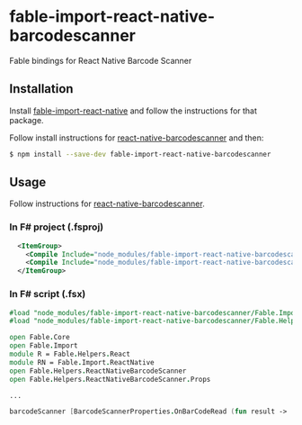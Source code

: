 # fable-import-react-native-barcodescanner

Fable bindings for React Native Barcode Scanner

## Installation

Install [fable-import-react-native](https://www.npmjs.com/package/fable-import-react-native) and follow the instructions for that package.

Follow install instructions for [react-native-barcodescanner](https://github.com/ideacreation/react-native-barcodescanner) and then:

```sh
$ npm install --save-dev fable-import-react-native-barcodescanner
```

## Usage

Follow instructions for [react-native-barcodescanner](https://github.com/ideacreation/react-native-barcodescanner).

### In F# project (.fsproj)

```xml
  <ItemGroup>
    <Compile Include="node_modules/fable-import-react-native-barcodescanner/Fable.Import.ReactNativeBarcodeScanner.fs" />
    <Compile Include="node_modules/fable-import-react-native-barcodescanner/Fable.Helpers.ReactNativeBarcodeScanner.fs" />
  </ItemGroup>
```

### In F# script (.fsx)

```fsharp
#load "node_modules/fable-import-react-native-barcodescanner/Fable.Import.ReactNativeBarcodeScanner.fs"
#load "node_modules/fable-import-react-native-barcodescanner/Fable.Helpers.ReactNativeBarcodeScanner.fs"

open Fable.Core
open Fable.Import
module R = Fable.Helpers.React
module RN = Fable.Import.ReactNative
open Fable.Helpers.ReactNativeBarcodeScanner
open Fable.Helpers.ReactNativeBarcodeScanner.Props

...

barcodeScanner [BarcodeScannerProperties.OnBarCodeRead (fun result -> ... )] 


```